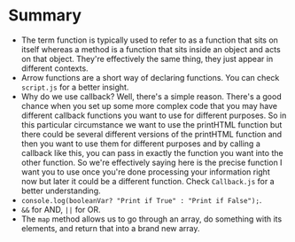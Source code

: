 # Summary

- The term function is typically used to refer to as a function that sits on itself whereas a method is a function that sits inside an object and acts on that object. They're effectively the same thing, they just appear in different contexts.
- Arrow functions are a short way of declaring functions. You can check `script.js` for a better insight.
- Why do we use callback? Well, there's a simple reason. There's a good chance when you set up some more complex code that you may have different callback functions you want to use for different purposes. So in this particular circumstance we want to use the printHTML function but there could be several different versions of the printHTML function and then you want to use them for different purposes and by calling a callback like this, you can pass in exactly the function you want into the other function. So we're effectively saying here is the precise function I want you to use once you're done processing your information right now but later it could be a different function. Check `Callback.js` for a better understanding.
- `console.log(booleanVar? "Print if True" : "Print if False");`.
- `&&` for AND, `||` for OR.
- The `map` method allows us to go through an array, do something with its elements, and return that into a brand new array.
